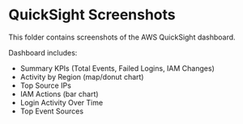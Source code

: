 # QuickSight Screenshots

This folder contains screenshots of the AWS QuickSight dashboard.

Dashboard includes:
- Summary KPIs (Total Events, Failed Logins, IAM Changes)
- Activity by Region (map/donut chart)
- Top Source IPs
- IAM Actions (bar chart)
- Login Activity Over Time
- Top Event Sources
